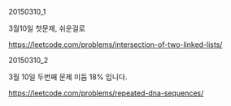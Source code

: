 ﻿20150310_1

3월10일 첫문제, 쉬운걸로

https://leetcode.com/problems/intersection-of-two-linked-lists/

20150310_2

3월 10일 두번째 문제 미듐 18% 입니다.

https://leetcode.com/problems/repeated-dna-sequences/
